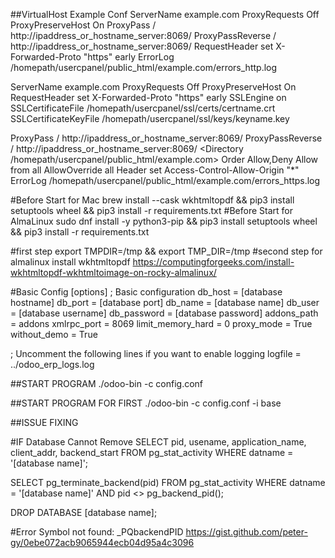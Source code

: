 ##VirtualHost Example Conf
<VirtualHost example.com:80>
  ServerName example.com
  ProxyRequests Off
  ProxyPreserveHost On
  ProxyPass / http://ipaddress_or_hostname_server:8069/
  ProxyPassReverse / http://ipaddress_or_hostname_server:8069/
  RequestHeader set X-Forwarded-Proto "https" early
  ErrorLog /homepath/usercpanel/public_html/example.com/errors_http.log
</VirtualHost>

<VirtualHost example.com:443>
  ServerName example.com
  ProxyRequests Off
  ProxyPreserveHost On
  RequestHeader set X-Forwarded-Proto "https" early
  SSLEngine on
  SSLCertificateFile /homepath/usercpanel/ssl/certs/certname.crt
  SSLCertificateKeyFile /homepath/usercpanel/ssl/keys/keyname.key

  ProxyPass / http://ipaddress_or_hostname_server:8069/
  ProxyPassReverse / http://ipaddress_or_hostname_server:8069/
  <Directory /homepath/usercpanel/public_html/example.com>
     Order Allow,Deny
     Allow from all
     AllowOverride all
     Header set Access-Control-Allow-Origin "*"
  </Directory>
  ErrorLog /homepath/usercpanel/public_html/example.com/errors_https.log
</VirtualHost>

#Before Start for Mac
brew install --cask wkhtmltopdf && pip3 install setuptools wheel && pip3 install -r requirements.txt
#Before Start for AlmaLinux
sudo dnf install -y python3-pip  && pip3 install setuptools wheel && pip3 install -r requirements.txt

#first step
export TMPDIR=/tmp && export TMP_DIR=/tmp
#second step for almalinux install wkhtmltopdf
https://computingforgeeks.com/install-wkhtmltopdf-wkhtmltoimage-on-rocky-almalinux/

#Basic Config
[options]
; Basic configuration
db_host = [database hostname]
db_port = [database port]
db_name = [database name] 
db_user = [database username]
db_password = [database password]
addons_path = addons
xmlrpc_port = 8069
limit_memory_hard = 0
proxy_mode = True
without_demo = True

; Uncomment the following lines if you want to enable logging
logfile = ../odoo_erp_logs.log

##START PROGRAM
./odoo-bin -c config.conf

##START PROGRAM FOR FIRST 
./odoo-bin -c config.conf -i base

##ISSUE FIXING

#IF Database Cannot Remove
SELECT pid, usename, application_name, client_addr, backend_start
FROM pg_stat_activity
WHERE datname = '[database name]';

SELECT pg_terminate_backend(pid)
FROM pg_stat_activity
WHERE datname = '[database name]'
  AND pid <> pg_backend_pid();
 
DROP DATABASE [database name];

#Error Symbol not found: _PQbackendPID
https://gist.github.com/peter-gy/0ebe072acb9065944ecb04d95a4c3096
